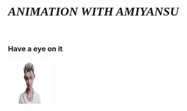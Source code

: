 <h1 style="font-family:cursive;"><i>ANIMATION WITH AMIYANSU</i></h1>
<br>
<h3>Have a eye on it</h3>
<img src="male0020.png" alt="Animation" width="100px" height="100px">
